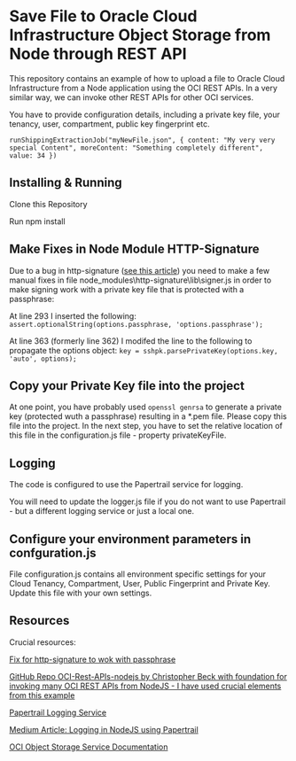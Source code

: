 # Save File to Oracle Cloud Infrastructure Object Storage from Node through REST API

This repository contains an example of how to upload a file to Oracle Cloud Infrastructure from a Node application using the OCI REST APIs. In a very similar way, we can invoke other REST APIs for other OCI services.

You have to provide configuration details, including a private key file, your tenancy, user, compartment, public key fingerprint etc.

```
runShippingExtractionJob("myNewFile.json", { content: "My very very special Content", moreContent: "Something completely different", value: 34 })
```

## Installing & Running

Clone this Repository

Run npm install

## Make Fixes in Node Module HTTP-Signature
Due to a bug in http-signature ([see this article](https://github.com/joyent/node-http-signature/issues/81)) you need to make a few manual fixes in file node_modules\http-signature\lib\signer.js in order to make signing work with a private key file that is protected with a passphrase:

At line 293 I inserted the following:
```assert.optionalString(options.passphrase, 'options.passphrase');```

At line 363 (formerly line 362) I modifed the line to the following to propagate the options object:
```key = sshpk.parsePrivateKey(options.key, 'auto', options);```

## Copy your Private Key file into the project
At one point, you have probably used `openssl genrsa` to generate a private key (protected wuth a passphrase) resulting in a *.pem file. Please copy this file into the project. In the next step, you have to set the relative location of this file in the configuration.js file - property privateKeyFile.

## Logging
The code is configured to use the Papertrail service for logging.

You will need to update the logger.js file if you do not want to use Papertrail - but a different logging service or just a local one.

## Configure your environment parameters in confguration.js
File configuration.js contains all environment specific settings for your Cloud Tenancy, Compartment, User, Public Fingerprint and Private Key. Update this file with your own settings.


## Resources
Crucial resources:

[Fix for http-signature to wok with passphrase](https://github.com/joyent/node-http-signature/issues/81)

[GitHub Repo OCI-Rest-APIs-nodejs by Christopher Beck with foundation for invoking many OCI REST APIs from NodeJS - I have used crucial elements from this example](https://github.com/christopherbeck/OCI-Rest-APIs-nodejs)

[Papertrail Logging Service](https://papertrailapp.com)

[Medium Article: Logging in NodeJS using Papertrail](https://medium.com/@gauravumrani/logging-in-nodejs-using-papertrail-47ed7d888457)

[OCI Object Storage Service Documentation](https://docs.cloud.oracle.com/iaas/Content/Object/Concepts/objectstorageoverview.htm)